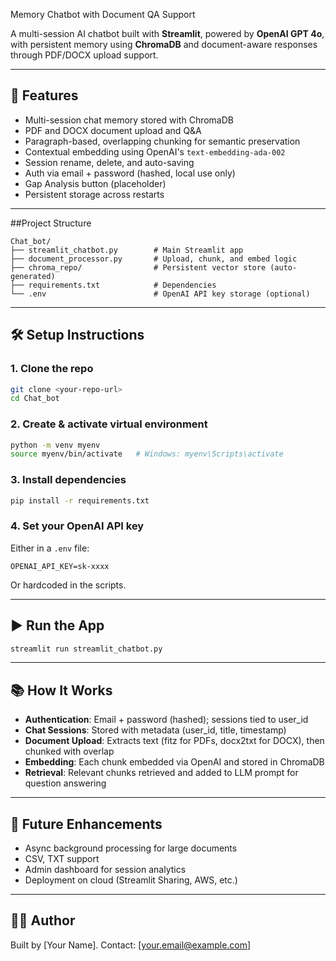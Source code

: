 
Memory Chatbot with Document QA Support

A multi-session AI chatbot built with **Streamlit**, powered by **OpenAI GPT 4o**, with persistent memory using **ChromaDB** and document-aware responses through PDF/DOCX upload support.

---

## 🚀 Features

- Multi-session chat memory stored with ChromaDB
- PDF and DOCX document upload and Q&A
- Paragraph-based, overlapping chunking for semantic preservation
- Contextual embedding using OpenAI's `text-embedding-ada-002`
- Session rename, delete, and auto-saving
- Auth via email + password (hashed, local use only)
- Gap Analysis button (placeholder)
- Persistent storage across restarts

---

##Project Structure

```
Chat_bot/
├── streamlit_chatbot.py        # Main Streamlit app
├── document_processor.py       # Upload, chunk, and embed logic
├── chroma_repo/                # Persistent vector store (auto-generated)
├── requirements.txt            # Dependencies
└── .env                        # OpenAI API key storage (optional)
```

---

## 🛠️ Setup Instructions

### 1. Clone the repo

```bash
git clone <your-repo-url>
cd Chat_bot
```

### 2. Create & activate virtual environment

```bash
python -m venv myenv
source myenv/bin/activate   # Windows: myenv\Scripts\activate
```

### 3. Install dependencies

```bash
pip install -r requirements.txt
```

### 4. Set your OpenAI API key

Either in a `.env` file:

```
OPENAI_API_KEY=sk-xxxx
```

Or hardcoded in the scripts.

---

## ▶️ Run the App

```bash
streamlit run streamlit_chatbot.py
```

---

## 📚 How It Works

- **Authentication**: Email + password (hashed); sessions tied to user_id
- **Chat Sessions**: Stored with metadata (user_id, title, timestamp)
- **Document Upload**: Extracts text (fitz for PDFs, docx2txt for DOCX), then chunked with overlap
- **Embedding**: Each chunk embedded via OpenAI and stored in ChromaDB
- **Retrieval**: Relevant chunks retrieved and added to LLM prompt for question answering

---

## 🧪 Future Enhancements

- Async background processing for large documents
- CSV, TXT support
- Admin dashboard for session analytics
- Deployment on cloud (Streamlit Sharing, AWS, etc.)

---

## 🧑‍💻 Author

Built by [Your Name]. Contact: [your.email@example.com]
